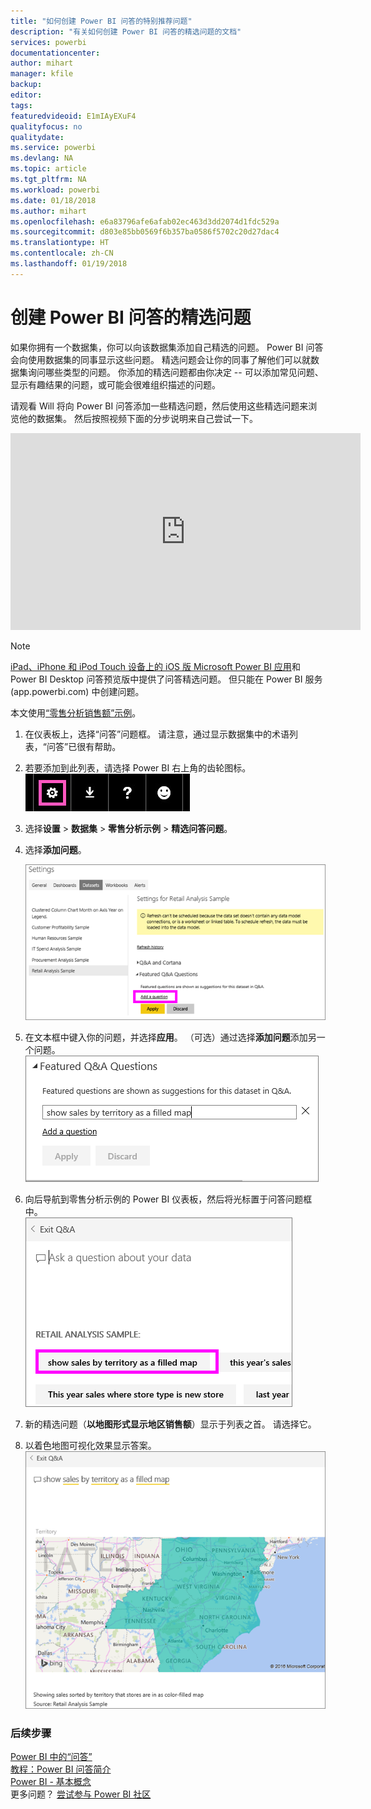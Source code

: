 ```yaml
---
title: "如何创建 Power BI 问答的特别推荐问题"
description: "有关如何创建 Power BI 问答的精选问题的文档"
services: powerbi
documentationcenter: 
author: mihart
manager: kfile
backup: 
editor: 
tags: 
featuredvideoid: E1mIAyEXuF4
qualityfocus: no
qualitydate: 
ms.service: powerbi
ms.devlang: NA
ms.topic: article
ms.tgt_pltfrm: NA
ms.workload: powerbi
ms.date: 01/18/2018
ms.author: mihart
ms.openlocfilehash: e6a83796afe6afab02ec463d3dd2074d1fdc529a
ms.sourcegitcommit: d803e85bb0569f6b357ba0586f5702c20d27dac4
ms.translationtype: HT
ms.contentlocale: zh-CN
ms.lasthandoff: 01/19/2018
---
```

# <a name="create-featured-questions-for-power-bi-qa"></a>创建 Power BI 问答的精选问题
如果你拥有一个数据集，你可以向该数据集添加自己精选的问题。  Power BI 问答会向使用数据集的同事显示这些问题。  精选问题会让你的同事了解他们可以就数据集询问哪些类型的问题。 你添加的精选问题都由你决定 -- 可以添加常见问题、显示有趣结果的问题，或可能会很难组织描述的问题。

请观看 Will 将向 Power BI 问答添加一些精选问题，然后使用这些精选问题来浏览他的数据集。 然后按照视频下面的分步说明来自己尝试一下。

<iframe width="560" height="315" src="https://www.youtube.com/embed/E1mIAyEXuF4" frameborder="0" allowfullscreen></iframe>

> [!NOTE]
> [iPad、iPhone 和 iPod Touch 设备上的 iOS 版 Microsoft Power BI 应用](mobile-apps-ios-qna.md)和 Power BI Desktop 问答预览版中提供了问答精选问题。 但只能在 Power BI 服务 (app.powerbi.com) 中创建问题。
> 

本文使用[“零售分析销售额”示例](sample-datasets.md)。

1. 在仪表板上，选择“问答”问题框。   请注意，通过显示数据集中的术语列表，“问答”已很有帮助。
2. 若要添加到此列表，请选择 Power BI 右上角的齿轮图标。  
   ![](media/service-q-and-a-create-featured-questions/pbi_gearicon2.jpg)
3. 选择**设置** &gt; **数据集** &gt; **零售分析示例** &gt; **精选问答问题**。  
4. 选择**添加问题**。
   
   ![](media/service-q-and-a-create-featured-questions/power-bi-settings.png)
5. 在文本框中键入你的问题，并选择**应用**。   （可选）通过选择**添加问题**添加另一个问题。  
   ![](media/service-q-and-a-create-featured-questions/power-bi-type-featured-question.png)
6. 向后导航到零售分析示例的 Power BI 仪表板，然后将光标置于问答问题框中。   
   ![](media/service-q-and-a-create-featured-questions/power-bi-featured-q.png)
7. 新的精选问题（**以地图形式显示地区销售额**）显示于列表之首。 请选择它。  
8. 以着色地图可视化效果显示答案。  
   ![](media/service-q-and-a-create-featured-questions/power-bi-filled-map.png)

### <a name="next-steps"></a>后续步骤
[Power BI 中的“问答”](power-bi-q-and-a.md)  
[教程：Power BI 问答简介](power-bi-visualization-introduction-to-q-and-a.md)  
[Power BI - 基本概念](service-basic-concepts.md)  
更多问题？ [尝试参与 Power BI 社区](http://community.powerbi.com/)

